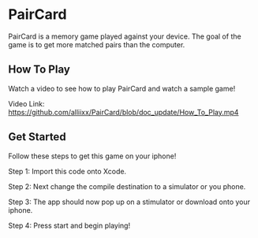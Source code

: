 # PairCard
PairCard is a memory game played against your device. The goal of the game is to get more matched pairs than the computer.

## How To Play
Watch a video to see how to play PairCard and watch a sample game!

Video Link: https://github.com/alliixx/PairCard/blob/doc_update/How_To_Play.mp4

## Get Started
Follow these steps to get this game on your iphone!

Step 1: Import this code onto Xcode.

Step 2: Next change the compile destination to a simulator or you phone.

Step 3: The app should now pop up on a stimulator or download onto your iphone.

Step 4: Press start and begin playing!
